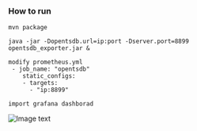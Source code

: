 ### How to run

```
mvn package

java -jar -Dopentsdb.url=ip:port -Dserver.port=8899 opentsdb_exporter.jar &

modify prometheus.yml
 - job_name: "opentsdb"
    static_configs:
    - targets:
      - "ip:8899"

import grafana dashborad
```

![Image text](dashboard.png)
